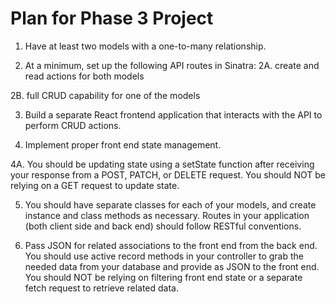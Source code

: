 # Plan for Phase 3 Project

1. Have at least two models with a one-to-many relationship.

2. At a minimum, set up the following API routes in Sinatra:
2A. create and read actions for both models

2B. full CRUD capability for one of the models

3. Build a separate React frontend application that interacts with the API to perform CRUD actions.

4. Implement proper front end state management. 

4A. You should be updating state using a setState function after receiving your response from a POST, PATCH, or DELETE request. You should NOT be relying on a GET request to update state.


5. You should have separate classes for each of your models, and create instance and class methods as necessary.
Routes in your application (both client side and back end) should follow RESTful conventions.

6. Pass JSON for related associations to the front end from the back end. You should use active record methods in your controller to grab the needed data from your database and provide as JSON to the front end. You should NOT be relying on filtering front end state or a separate fetch request to retrieve related data.